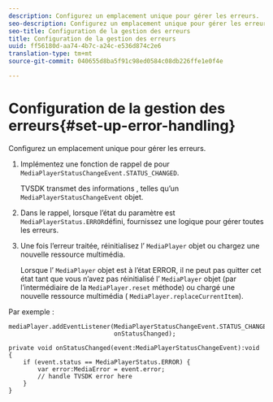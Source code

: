 ```yaml
---
description: Configurez un emplacement unique pour gérer les erreurs.
seo-description: Configurez un emplacement unique pour gérer les erreurs.
seo-title: Configuration de la gestion des erreurs
title: Configuration de la gestion des erreurs
uuid: ff56180d-aa74-4b7c-a24c-e536d874c2e6
translation-type: tm+mt
source-git-commit: 040655d8ba5f91c98ed0584c08db226ffe1e0f4e

---
```



# Configuration de la gestion des erreurs{#set-up-error-handling}

Configurez un emplacement unique pour gérer les erreurs.

1. Implémentez une fonction de rappel de  pour `MediaPlayerStatusChangeEvent.STATUS_CHANGED`.

   TVSDK transmet des informations , telles qu’un `MediaPlayerStatusChangeEvent` objet.
1. Dans le rappel, lorsque l’état du paramètre  est `MediaPlayerStatus.ERROR`défini, fournissez une logique pour gérer toutes les erreurs.
1. Une fois l’erreur traitée, réinitialisez l’ `MediaPlayer` objet ou chargez une nouvelle ressource multimédia.

   Lorsque l’ `MediaPlayer` objet est à l’état ERROR, il ne peut pas quitter cet état tant que vous n’avez pas réinitialisé l’ `MediaPlayer` objet (par l’intermédiaire de la `MediaPlayer.reset` méthode) ou chargé une nouvelle ressource multimédia ( `MediaPlayer.replaceCurrentItem`).

<!--<a id="example_49FF225E92EA494AA06B2E5F26101F4C"></a>-->

Par exemple :

```
mediaPlayer.addEventListener(MediaPlayerStatusChangeEvent.STATUS_CHANGED,  
                             onStatusChanged); 
 
private void onStatusChanged(event:MediaPlayerStatusChangeEvent):void { 
    if (event.status == MediaPlayerStatus.ERROR) { 
        var error:MediaError = event.error; 
        // handle TVSDK error here 
    } 
} 
```

